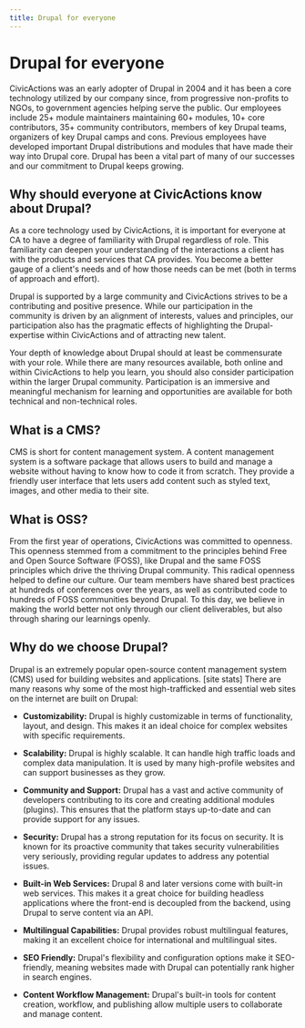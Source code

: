 ```yaml
---
title: Drupal for everyone
---
```


# Drupal for everyone

CivicActions was an early adopter of Drupal in 2004 and it has been a core technology utilized by our company since, from progressive non-profits to NGOs, to government agencies helping serve the public. Our employees include 25+ module maintainers maintaining 60+ modules, 10+ core contributors, 35+ community contributors, members of key Drupal teams, organizers of key Drupal camps and cons. Previous employees have developed important Drupal distributions and modules that have made their way into Drupal core. Drupal has been a vital part of many of our successes and our commitment to Drupal keeps growing.

## Why should everyone at CivicActions know about Drupal?

As a core technology used by CivicActions, it is important for everyone at CA to have a degree of familiarity with Drupal regardless of role. This familiarity can deepen your understanding of the interactions a client has with the products and services that CA provides. You become a better gauge of a client's needs and of how those needs can be met (both in terms of approach and effort).

Drupal is supported by a large community and CivicActions strives to be a contributing and positive presence. While our participation in the community is driven by an alignment of interests, values and principles, our participation also has the pragmatic effects of highlighting the Drupal-expertise within CivicActions and of attracting new talent.

Your depth of knowledge about Drupal should at least be commensurate with your role. While there are many resources available, both online and within CivicActions to help you learn, you should also consider participation within the larger Drupal community. Participation is an immersive and meaningful mechanism for learning and opportunities are available for both technical and non-technical roles.

## What is a CMS?

CMS is short for content management system. A content management system is a software package that allows users to build and manage a website without having to know how to code it from scratch. They provide a friendly user interface that lets users add content such as styled text, images, and other media to their site.

## What is OSS?

From the first year of operations, CivicActions was committed to openness. This openness stemmed from a commitment to the principles behind Free and Open Source Software (FOSS), like Drupal and the same FOSS principles which drive the thriving Drupal community. This radical openness helped to define our culture. Our team members have shared best practices at hundreds of conferences over the years, as well as contributed code to hundreds of FOSS communities beyond Drupal. To this day, we believe in making the world better not only through our client deliverables, but also through sharing our learnings openly.

## Why do we choose Drupal?

Drupal is an extremely popular open-source content management system (CMS) used for building websites and applications. [site stats] There are many reasons why some of the most high-trafficked and essential web sites on the internet are built on Drupal:

-   **Customizability:** Drupal is highly customizable in terms of functionality, layout, and design. This makes it an ideal choice for complex websites with specific requirements.

-   **Scalability:** Drupal is highly scalable. It can handle high traffic loads and complex data manipulation. It is used by many high-profile websites and can support businesses as they grow.
-   **Community and Support:** Drupal has a vast and active community of developers contributing to its core and creating additional modules (plugins). This ensures that the platform stays up-to-date and can provide support for any issues.
-   **Security:** Drupal has a strong reputation for its focus on security. It is known for its proactive community that takes security vulnerabilities very seriously, providing regular updates to address any potential issues.
-   **Built-in Web Services:** Drupal 8 and later versions come with built-in web services. This makes it a great choice for building headless applications where the front-end is decoupled from the backend, using Drupal to serve content via an API.
-   **Multilingual Capabilities:** Drupal provides robust multilingual features, making it an excellent choice for international and multilingual sites.
-   **SEO Friendly:** Drupal's flexibility and configuration options make it SEO-friendly, meaning websites made with Drupal can potentially rank higher in search engines.
-   **Content Workflow Management:** Drupal's built-in tools for content creation, workflow, and publishing allow multiple users to collaborate and manage content.
